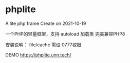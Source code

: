 # phplite
A lite php frame
Create on 2021-10-19

一个PHP的轻量框架，支持 autoload 加载类
完美兼容PHP8


安装说明：
file/cache  需设 0777权限

DEMO
https://phplite.unn.tech/
